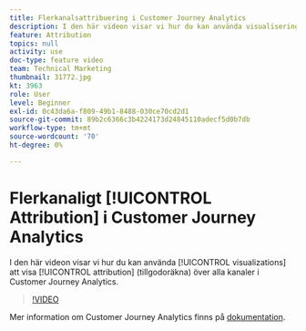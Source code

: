 ```yaml
---
title: Flerkanalsattribuering i Customer Journey Analytics
description: I den här videon visar vi hur du kan använda visualiseringar för att visa attribuering (ge kredit) i olika kanaler i Adobe Customer Journey Analytics.
feature: Attribution
topics: null
activity: use
doc-type: feature video
team: Technical Marketing
thumbnail: 31772.jpg
kt: 3963
role: User
level: Beginner
exl-id: 0c43da6a-f809-49b1-8488-030ce70cd2d1
source-git-commit: 89b2c6366c3b4224173d24845110adecf5d0b7db
workflow-type: tm+mt
source-wordcount: '70'
ht-degree: 0%

---
```


# Flerkanaligt [!UICONTROL Attribution] i Customer Journey Analytics

I den här videon visar vi hur du kan använda [!UICONTROL visualizations] att visa [!UICONTROL attribution] (tillgodoräkna) över alla kanaler i Customer Journey Analytics.

>[!VIDEO](https://video.tv.adobe.com/v/31772/?quality=12&learn=on)

Mer information om Customer Journey Analytics finns på [dokumentation](https://experienceleague.adobe.com/docs/analytics-platform/using/cja-landing.html).
